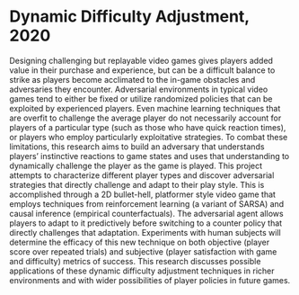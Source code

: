 # Dynamic Difficulty Adjustment, 2020

Designing challenging but replayable video games gives players added value in their purchase and experience, but can be a difficult balance to strike as players become acclimated to the in-game obstacles and adversaries they encounter. Adversarial environments in typical video games tend to either be fixed or utilize randomized policies that can be exploited by experienced players. Even machine learning techniques that are overfit to challenge the average player do not necessarily account for players of a particular type (such as those who have quick reaction times), or players who employ particularly exploitative strategies. To combat these limitations, this research aims to build an adversary that understands players’ instinctive reactions to game states and uses that understanding to dynamically challenge the player as the game is played. This project attempts to characterize different player types and discover adversarial strategies that directly challenge and adapt to their play style. This is accomplished through a 2D bullet-hell, platformer style video game that employs techniques from reinforcement learning (a variant of SARSA) and causal inference (empirical counterfactuals). The adversarial agent allows players to adapt to it predictively before switching to a counter policy that directly challenges that adaptation. Experiments with human subjects will determine the efficacy of this new technique on both objective (player score over repeated trials) and subjective (player satisfaction with game and difficulty) metrics of success. This research discusses possible applications of these dynamic difficulty adjustment techniques in richer environments and with wider possibilities of player policies in future games.
